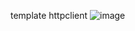 template httpclient
![image](https://github.com/user-attachments/assets/415fc384-21c6-4753-9124-f9f390474fd5)
